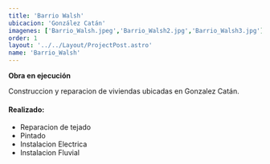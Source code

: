 ```yaml
---
title: 'Barrio Walsh'
ubicacion: 'González Catán'
imagenes: ['Barrio_Walsh.jpeg','Barrio_Walsh2.jpg','Barrio_Walsh3.jpg']
order: 1
layout: '../../Layout/ProjectPost.astro'
name: 'Barrio_Walsh'
---
```

**Obra en ejecución**

Construccion y reparacion de viviendas ubicadas en Gonzalez Catán.

#### Realizado:
+ Reparacion de tejado
+ Pintado
+ Instalacion Electrica
+ Instalacion Fluvial



